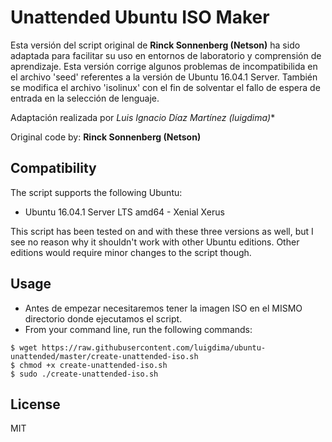 # Unattended Ubuntu ISO Maker

Esta versión del script original de **Rinck Sonnenberg (Netson)** ha sido adaptada para facilitar su uso en entornos de laboratorio y comprensión de aprendizaje. Esta versión corrige algunos problemas de incompatibilida en el archivo 'seed' referentes a la versión de Ubuntu 16.04.1 Server. También se modifica el archivo 'isolinux' con el fin de solventar el fallo de espera de entrada en la selección de lenguaje.

Adaptación realizada por *Luis Ignacio Díaz Martínez (luigdima)**

Original code by: **Rinck Sonnenberg (Netson)**

## Compatibility

The script supports the following Ubuntu:

* Ubuntu 16.04.1 Server LTS amd64 - Xenial Xerus

This script has been tested on and with these three versions as well, but I see no reason why it shouldn't work with other Ubuntu editions. Other editions would require minor changes to the script though.

## Usage

* Antes de empezar necesitaremos tener la imagen ISO en el MISMO directorio donde ejecutamos el script.
* From your command line, run the following commands:

```
$ wget https://raw.githubusercontent.com/luigdima/ubuntu-unattended/master/create-unattended-iso.sh
$ chmod +x create-unattended-iso.sh
$ sudo ./create-unattended-iso.sh
```
## License
MIT
